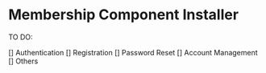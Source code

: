 Membership Component Installer
======================


TO DO:

  [] Authentication
  [] Registration
  [] Password Reset
  [] Account Management
  [] Others
